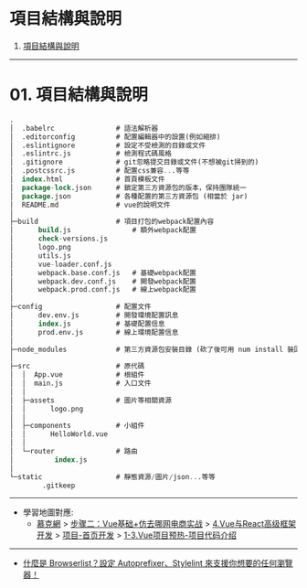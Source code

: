 <h1>項目結構與說明</h1>

1. [項目結構與說明](#s1)

---

# 01. 項目結構與說明<span id="s1"/>

```sql
.
│  .babelrc               # 語法解析器
│  .editorconfig          # 配置編輯器中的設置(例如縮排)
│  .eslintignore          # 設定不受檢測的目錄或文件
│  .eslintrc.js           # 檢測程式碼風格
│  .gitignore             # git忽略提交目錄或文件(不想被git掃到的)
│  .postcssrc.js          # 配置css兼容...等等
│  index.html             # 首頁模板文件
│  package-lock.json      # 鎖定第三方資源包的版本，保持團隊統一
│  package.json           # 各種配置的第三方資源包 (相當於 jar)
│  README.md              # vue的說明文件
│  
├─build                   # 項目打包的webpack配置內容
│      build.js               # 額外webpack配置
│      check-versions.js
│      logo.png
│      utils.js
│      vue-loader.conf.js
│      webpack.base.conf.js   # 基礎webpack配置
│      webpack.dev.conf.js    # 開發webpack配置
│      webpack.prod.conf.js   # 線上webpack配置
│      
├─config                  # 配置文件
│      dev.env.js         # 開發環境配置訊息
│      index.js           # 基礎配置信息
│      prod.env.js        # 線上環境配置信息
│      
├─node_modules            # 第三方資源包安裝目錄 (砍了後可用 num install 裝回)
│                  
├─src                     # 原代碼
│  │  App.vue             # 根組件
│  │  main.js             # 入口文件
│  │  
│  ├─assets               # 圖片等相關資源
│  │      logo.png
│  │      
│  ├─components           # 小組件
│  │      HelloWorld.vue
│  │      
│  └─router               # 路由
│          index.js
│          
└─static                  # 靜態資源/圖片/json...等等
        .gitkeep
```

---

- 學習地圖對應: 
  - <u>慕克網</u> > <u>步骤二：Vue基础+仿去哪网电商实战</u> > <u>4.Vue与React高级框架开发</u> > <u>项目-首页开发</u> > <u>1-3.Vue项目预热-项目代码介绍</u>

---

- [什麼是 Browserlist？設定 Autoprefixer、Stylelint 來支援你想要的任何瀏覽器！](https://ithelp.ithome.com.tw/articles/10192300)